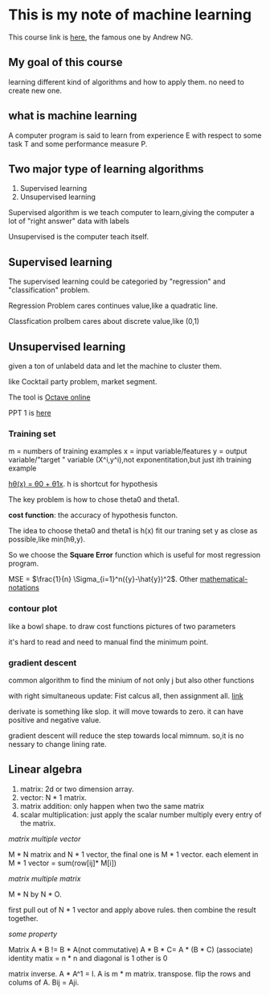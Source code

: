 # This is my note of machine learning 

This course link is [here](https://www.coursera.org/learn/machine-learning/home/week), the famous one by Andrew NG.

## My goal of this course

learning different kind of algorithms and how to apply them. no need to create new one.


## what is machine learning

A computer program is said to  learn from experience E with respect to some task T and some performance measure P.

## Two major type of learning algorithms

1. Supervised learning
2. Unsupervised learning


Supervised algorithm is we teach computer to learn,giving the computer a lot of "right answer" data with labels

Unsupervised is the computer teach itself.

## Supervised learning

The supervised learning could be categoried by "regression" and "classification" problem.

Regression Problem cares continues value,like a quadratic line.

Classfication prolbem cares about discrete value,like (0,1)


## Unsupervised learning

given a ton of unlabeld data and let the machine to cluster them.

like Cocktail party problem, market segment.

The tool is [Octave online](https://octave-online.net/)

PPT 1 is [here](https://d3c33hcgiwev3.cloudfront.net/_974fa7509d583eabb592839f9716fe25_Lecture1.pdf?Expires=1654992000&Signature=MtZjP2el3YKyvuHTcSdgdfU1pyD-KN-1Jcn8g-AXNMdSxQCYAbRuDeTrUO84n0LstKzq~uKMaC176elgwn4wupPCM4pdXX7lWS~PVtyGofwKPINyD431J90ld9k80fnkZdgSW2dUK6Rj4PSZI2FKZXWBaq62690xiisb7MJzkWg_&Key-Pair-Id=APKAJLTNE6QMUY6HBC5A)

### Training set
m = numbers of training examples
x = input variable/features
y = output variable/"target " variable
(X^i,y^i),not exponentitation,but just  ith training example

[hθ(x) = θ0 + θ1x](https://www.holehouse.org/mlclass/04_Linear_Regression_with_multiple_variables.html). h is shortcut for hypothesis

The key problem is how to chose theta0 and theta1.

**cost function**: the accuracy of hypothesis functon.

The idea to choose theta0 and theta1 is h(x) fit our traning set y as close as possible,like min(hθ,y).

So we choose the **Square Error** function which is useful for most regression program.



MSE = $\frac{1}{n} \Sigma_{i=1}^n({y}-\hat{y})^2$. Other [mathematical-notations](https://krish9a.medium.com/mathematical-notations-for-machine-learning-markdown-5feb99e8d412)

### contour plot

like a bowl shape. to draw cost functions pictures of two parameters

it's hard to read and need to manual find the minimum point.

### gradient descent

common algorithm to find the minium of not only j but also other functions

with right simultaneous update: Fist calcus all, then assignment all. [link](https://www.coursera.org/learn/machine-learning/supplement/2GnUg/gradient-descent)

derivate is something like slop. it will move towards to zero. it can have positive and negative value.

gradient descent will reduce the step towards local mimnum. so,it is no nessary to change lining rate.

## Linear algebra

1. matrix: 2d or two dimension array.
2. vector: N * 1 matrix.
3. matrix addition: only happen when two the same matrix 
4. scalar multiplication: just apply the scalar number multiply every entry of the matrix.

*matrix multiple vector*

M * N matrix and N * 1 vector, the final one is M * 1 vector.
each element in M * 1 vector = sum(row[ij]* M[i]) 
 
*matrix multiple matrix*
 
 M * N  by N * O.
 
 first pull out of N * 1 vector and apply above rules. then combine the result together.
 
*some property*

Matrix A * B != B * A(not commutative)
A * B * C= A * (B * C) (associate)
identity matix = n * n and diagonal is 1 other is 0

matrix inverse. A * A^1 = I. A is m * m matrix.
transpose. flip the rows and colums  of A. Bij = Aji.

 
 








